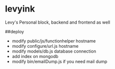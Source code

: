 # levyink
Levy's Personal block, backend and frontend as well

##deploy
- modify public/js/functionhelper hostname
- modify configure/url.js hostname
- modify models/db.js database connection
- add index on mongodb
- modify bin/emailDump.js if you need mail dump
